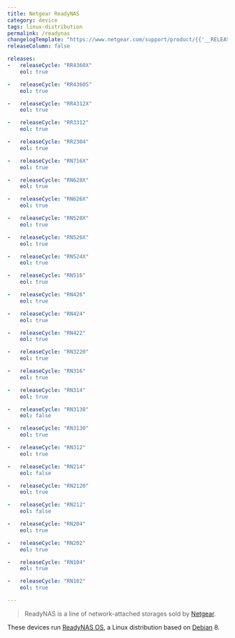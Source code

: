```yaml
---
title: Netgear ReadyNAS
category: device
tags: linux-distribution
permalink: /readynas
changelogTemplate: "https://www.netgear.com/support/product/{{'__RELEASE_CYCLE__'|downcase}}"
releaseColumn: false

releases:
-   releaseCycle: "RR4360X"
    eol: true

-   releaseCycle: "RR4360S"
    eol: true

-   releaseCycle: "RR4312X"
    eol: true

-   releaseCycle: "RR3312"
    eol: true

-   releaseCycle: "RR2304"
    eol: true

-   releaseCycle: "RN716X"
    eol: true

-   releaseCycle: "RN628X"
    eol: true

-   releaseCycle: "RN626X"
    eol: true

-   releaseCycle: "RN528X"
    eol: true

-   releaseCycle: "RN526X"
    eol: true

-   releaseCycle: "RN524X"
    eol: true

-   releaseCycle: "RN516"
    eol: true

-   releaseCycle: "RN426"
    eol: true

-   releaseCycle: "RN424"
    eol: true

-   releaseCycle: "RN422"
    eol: true

-   releaseCycle: "RN3220"
    eol: true

-   releaseCycle: "RN316"
    eol: true

-   releaseCycle: "RN314"
    eol: true

-   releaseCycle: "RN3138"
    eol: false

-   releaseCycle: "RN3130"
    eol: true

-   releaseCycle: "RN312"
    eol: true

-   releaseCycle: "RN214"
    eol: false

-   releaseCycle: "RN2120"
    eol: true

-   releaseCycle: "RN212"
    eol: false

-   releaseCycle: "RN204"
    eol: true

-   releaseCycle: "RN202"
    eol: true

-   releaseCycle: "RN104"
    eol: true

-   releaseCycle: "RN102"
    eol: true

---
```


> ReadyNAS is a line of network-attached storages sold by [Netgear](https://www.netgear.com/).

These devices run [ReadyNAS OS](https://www.netgear.com/support/product/readynas_os_6), a Linux
distribution based on [Debian](https://endoflife.date/debian) 8.
